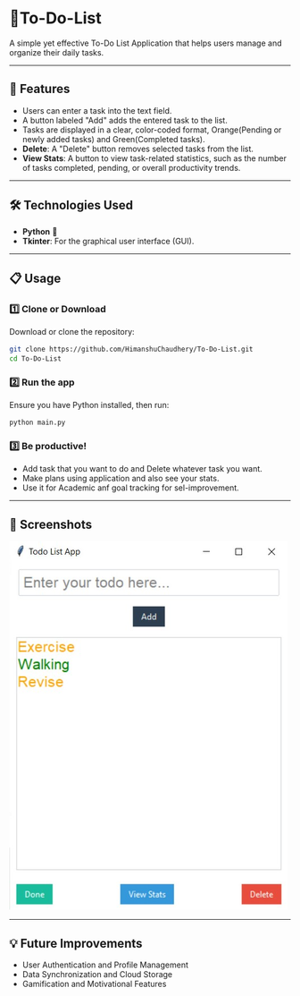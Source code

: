 # 📝To-Do-List

A simple yet effective To-Do List Application that helps users manage and organize their daily tasks.

---
## 📸 Features
- Users can enter a task into the text field.
- A button labeled "Add" adds the entered task to the list.
- Tasks are displayed in a clear, color-coded format, Orange(Pending or newly added tasks) and Green(Completed tasks).
- **Delete**: A "Delete" button removes selected tasks from the list.
- **View Stats**: A button to view task-related statistics, such as the number of tasks completed, pending, or overall productivity trends.

---

## 🛠️ Technologies Used

- **Python** 🐍
- **Tkinter**: For the graphical user interface (GUI).

---

## 📋 Usage

### 1️⃣ Clone or Download

Download or clone the repository:

```bash
git clone https://github.com/HimanshuChaudhery/To-Do-List.git
cd To-Do-List
```

### 2️⃣ Run the app

Ensure you have Python installed, then run:

```bash
python main.py
```

### 3️⃣ Be productive!

- Add task that you want to do and Delete whatever task you want.
- Make plans using application and also see your stats.
- Use it for Academic anf goal tracking for sel-improvement.

---

## 📸 Screenshots

![To-Do-list](https://github.com/HimanshuChaudhery/To-Do-List/blob/main/To-Do-List.jpg)

---
## 💡 Future Improvements
- User Authentication and Profile Management
- Data Synchronization and Cloud Storage
- Gamification and Motivational Features
